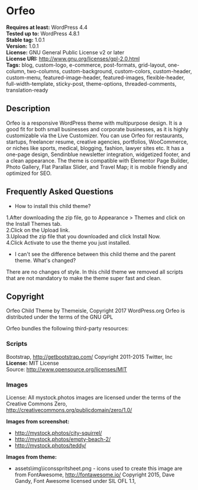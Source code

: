 # Orfeo

**Requires at least:** WordPress 4.4  
**Tested up to:** WordPress 4.8.1  
**Stable tag:** 1.0.1  
**Version:** 1.0.1  
**License:** GNU General Public License v2 or later  
**License URI:** http://www.gnu.org/licenses/gpl-2.0.html  
**Tags:** blog, custom-logo, e-commerce, post-formats, grid-layout, one-column, two-columns, custom-background, custom-colors, custom-header, custom-menu, featured-image-header, featured-images, flexible-header, full-width-template, sticky-post, theme-options, threaded-comments, translation-ready

## Description

Orfeo is a responsive WordPress theme with multipurpose design. It is a good fit for both small businesses and corporate businesses, as it is highly customizable via the Live Customizer. You can use Orfeo for restaurants, startups, freelancer resume, creative agencies, portfolios, WooCommerce, or niches like sports, medical, blogging, fashion, lawyer sites etc. It has a one-page design, Sendinblue newsletter integration, widgetized footer, and a clean appearance. The theme is compatible with Elementor Page Builder, Photo Gallery, Flat Parallax Slider, and Travel Map; it is mobile friendly and optimized for SEO.

## Frequently Asked Questions

* How to install this child theme?
 
1.After downloading the zip file, go to Appearance > Themes and click on the Install Themes tab.  
2.Click on the Upload link.  
3.Upload the zip file that you downloaded and click Install Now.  
4.Click Activate to use the theme you just installed.  

* I can't see the difference between this child theme and the parent theme. What's changed?

There are no changes of style. In this child theme we removed all scripts that are not mandatory to make the theme super fast and clean.

## Copyright

Orfeo Child Theme by Themeisle, Copyright 2017 WordPress.org
Orfeo is distributed under the terms of the GNU GPL

Orfeo bundles the following third-party resources:

### Scripts
Bootstrap, http://getbootstrap.com/ Copyright 2011-2015 Twitter, Inc  
**License:** MIT License  
Source: http://www.opensource.org/licenses/MIT  

### Images

License: All mystock.photos images are licensed under the terms of the Creative Commons Zero, http://creativecommons.org/publicdomain/zero/1.0/  

**Images from screenshot:**
- http://mystock.photos/city-squirrel/  
- http://mystock.photos/empty-beach-2/  
- http://mystock.photos/teddy/

**Images from theme:**
- assets\img\iconsspritsheet.png - icons used to create this image are from FontAwesome, http://fontawesome.io/ Copyright 2015, Dave Gandy, Font Awesome licensed under SIL OFL 1.1, 
